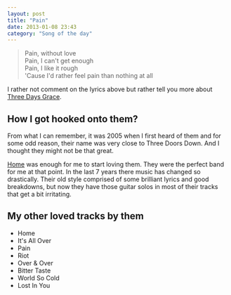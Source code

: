 ```yaml
---
layout: post
title: "Pain"
date: 2013-01-08 23:43
category: "Song of the day"
---
```

<blockquote markdown="1">
Pain, without love<br/>
Pain, I can't get enough<br/>
Pain, I like it rough<br/>
'Cause I'd rather feel pain than nothing at all
</blockquote>

I rather not comment on the lyrics above but rather tell you more about [Three Days Grace](http://www.threedaysgrace.com).

## How I got hooked onto them?

From what I can remember, it was 2005 when I first heard of them and for some odd reason, their name was very close to Three Doors Down. And I thought they might not be that great.

[Home](http://www.youtube.com/watch?v=7NQ8OCcQ3LA) was enough for me to start loving them. They were the perfect band for me at that point. In the last 7 years there music has changed so drastically. Their old style comprised of some brilliant lyrics and good breakdowns, but now they have those guitar solos in most of their tracks that get a bit irritating.

## My other loved tracks by them

* Home
* It's All Over
* Pain
* Riot
* Over & Over
* Bitter Taste
* World So Cold
* Lost In You